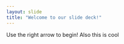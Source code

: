 ```yaml
---
layout: slide
title: "Welcome to our slide deck!"
---
```


Use the right arrow to begin!
Also this is cool
